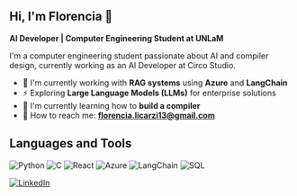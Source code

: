 ## Hi, I'm Florencia 👋
**AI Developer | Computer Engineering Student at UNLaM**

I'm a computer engineering student passionate about AI and compiler design, currently working as an AI Developer at Circo Studio.

- 🤖 I'm currently working with **RAG systems** using **Azure** and **LangChain**
- ⚡ Exploring **Large Language Models (LLMs)** for enterprise solutions
- 🔧 I'm currently learning how to **build a compiler**
- 💬 How to reach me: **florencia.licarzi13@gmail.com**

## Languages and Tools

![Python](https://img.shields.io/badge/-Python-3776AB?style=flat-square&logo=python&logoColor=white)
![C](https://img.shields.io/badge/-C-A8B9CC?style=flat-square&logo=c&logoColor=black)
![React](https://img.shields.io/badge/-React-61DAFB?style=flat-square&logo=react&logoColor=black)
![Azure](https://img.shields.io/badge/-Azure-0078D4?style=flat-square&logo=microsoft-azure&logoColor=white)
![LangChain](https://img.shields.io/badge/-LangChain-121212?style=flat-square&logo=chainlink&logoColor=white)
![SQL](https://img.shields.io/badge/-SQL-4479A1?style=flat-square&logo=mysql&logoColor=white)

[![LinkedIn](https://img.shields.io/badge/-LinkedIn-0077B5?style=flat-square&logo=linkedin&logoColor=white)](https://www.linkedin.com/in/florencia-licarzi/)
